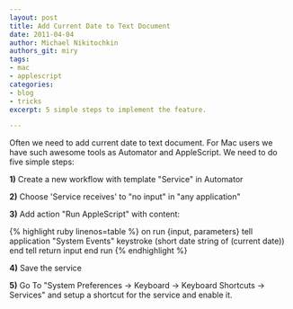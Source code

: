 ```yaml
---
layout: post
title: Add Current Date to Text Document
date: 2011-04-04
author: Michael Nikitochkin
authors_git: miry
tags:
- mac
- applescript
categories:
- blog
- tricks
excerpt: 5 simple steps to implement the feature.

---
```


Often we need to add current date to text document. For Mac users we have such awesome tools as Automator and  AppleScript.
We need to do five simple steps:

__1)__ Create a new workflow with template "Service" in Automator

__2)__ Choose 'Service receives' to "no input" in "any application"

__3)__ Add action "Run AppleScript" with content:


{% highlight ruby linenos=table %}
on run {input, parameters}
  tell application "System Events"
    keystroke (short date string of (current date))
  end tell
  return input
end run
{% endhighlight %}

__4)__ Save the service

__5)__ Go To "System Preferences -> Keyboard -> Keyboard Shortcuts -> Services" and setup a shortcut for the service and enable it.
